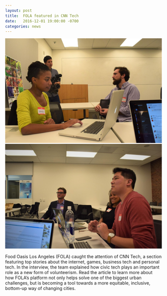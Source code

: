 ```yaml
---
layout: post
title:  FOLA featured in CNN Tech
date:   2016-12-01 19:00:00 -0700
categories: news
---
```


![Food Oasis LA team members talking with CNN Tech](/assets/images/posts/2016-12-01-cnn-1.jpg)
![Food Oasis LA team members talking with CNN Tech](/assets/images/posts/2016-12-01-cnn-2.jpg)

Food Oasis Los Angeles (FOLA) caught the attention of CNN Tech, a section featuring top stories about the internet, games, business tech and personal tech. In the interview, the team explained how civic tech plays an important role as a new form of volunteerism. Read the article to learn more about how FOLA’s platform not only helps solve one of the biggest urban challenges, but is becoming a tool towards a more equitable, inclusive, bottom-up way of changing cities.

